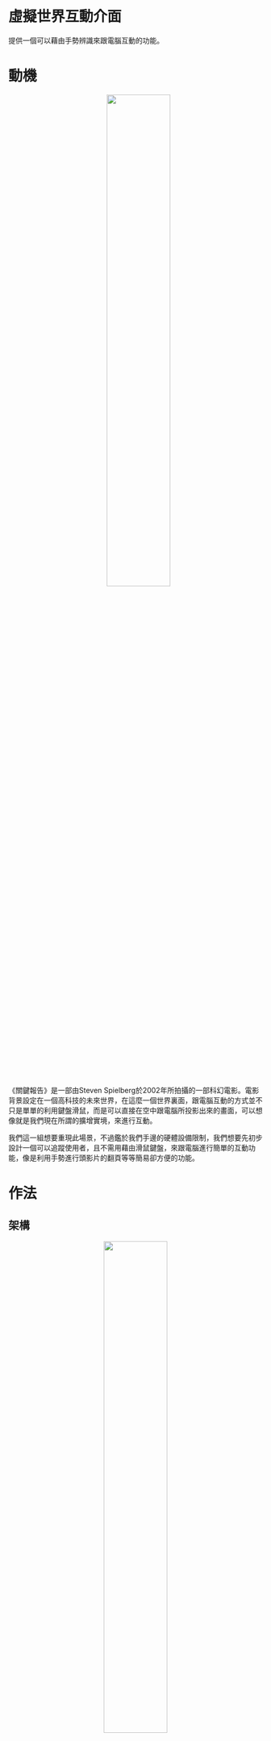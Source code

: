 # 虛擬世界互動介面

提供一個可以藉由手勢辨識來跟電腦互動的功能。

# 動機

<p align="center">
    <img src="https://raw.githubusercontent.com/NTUEE-ESLab/2017Fall-GestureRecognition/blob/master/img/Minority-Report.jpg" width="50%" height="50%">
</p>

《關鍵報告》是一部由Steven Spielberg於2002年所拍攝的一部科幻電影。電影背景設定在一個高科技的未來世界，在這麼一個世界裏面，跟電腦互動的方式並不只是單單的利用鍵盤滑鼠，而是可以直接在空中跟電腦所投影出來的畫面，可以想像就是我們現在所謂的擴增實境，來進行互動。

我們這一組想要重現此場景，不過鑑於我們手邊的硬體設備限制，我們想要先初步設計一個可以追蹤使用者，且不需用藉由滑鼠鍵盤，來跟電腦進行簡單的互動功能，像是利用手勢進行頭影片的翻頁等等簡易卻方便的功能。

# 作法
## 架構

<p align="center">
  <img src="https://raw.githubusercontent.com/NTUEE-ESLab/2017Fall-GestureRecognition/master/img/Structure.jpg" width="50%" height="50%">
</p> 

我們的整個架構，流程，如上圖所示，而整體又可大致分為兩大部份 ── "臉部偵測&追蹤"，以及"手勢辨識&指令傳送"。

首先，先例用Logitech Webcam C310拍攝人體上半身，將此畫面丟入Respberry Pi 3中進行人臉辨識以及人臉追蹤，接著將此資訊傳到Arduino UNO，得到人臉位置與相機中心的差距，Arduino再藉由伺服馬達MG 996R來旋轉鏡頭。

人臉位置校正完了之後，Rpi camera所拍攝出來頸部以下的畫面會傳送至另一個Respberry Pi 3中，以進行手勢的辨識，最終判斷出來的手勢再轉換成指令，藉由區域網路傳送至我們的電腦。

## 臉部偵測&追蹤

### § 臉部偵測

<p align="center">
  <img src="https://raw.githubusercontent.com/NTUEE-ESLab/2017Fall-GestureRecognition/blob/master/img/face-detect.png" width="50%" height="50%">
</p>

臉部偵測的部份利用OpenCV 3.3所提供的library、目標影像追蹤則是使用Dlib提供的library。

利用`cv2.CascadeClassifier`，可以偵測所有出現在畫面的人臉，並且我們選取面積最大的當作我們要跟隨的臉部影像。

為了避免不斷偵測臉部，利用`dlib.correlation_tracker`，可以持續跟隨變化不劇烈的目標影像，做法是將剛剛跟隨的局部影像給tracker去進行跟隨，再將完整的影像畫面丟進function `tracker.update(baseImage)`，計算影像的Quality，若數值夠高，則維持追蹤的狀態，並且更新局部影像位置；若數值過低，則取消追蹤狀態，重新進行臉部偵測。

### § 臉部追蹤

<p align="center">
  <img src="https://raw.githubusercontent.com/NTUEE-ESLab/2017Fall-GestureRecognition/blob/master/img/rpi-arduino.jpg" width="50%" height="50%">
</p>

上圖為線路架構，RPi負責追蹤臉部，傳送旋轉的指令給Arduino，Arduino再控制Servo進行旋轉。我們是透過4條電線進行訊號傳遞，分別控制左轉、右轉、上轉、下轉的訊號，也可以使用Bluetooth、I2C等等。

在利用dlib的correlation_tracker的時候，我們可以得到臉部的中心位置，當中心位置超出我們設定的邊界，就傳訊號給Arduino旋轉，直到影像中心位置回到邊界中間。

Arduino則是設定好伺服馬達的初始角度後，在`loop()`內不斷進行訊號偵測，當我偵測到來自RPi的訊號時，我就朝某個方向不斷增加/減少值，來更新我的伺服馬達角度，為了避免Servo亂轉，當我更新的值要超過180或小於0的時候，便不再讓伺服馬達轉動。

### # RPi3 & Arduino

|            |RPi3        |Arduino     |
|:----------:|:----------:|:----------:|
|Up          |GPIO20      |PIN12       |
|Down        |GPIO21      |PIN13       |
|Left        |GPIO23      |PIN5        |
|Right       |GPIO24      |PIN6        |

### # Arduino & MG996R

|            |Arduino     |MG996R      |
|:----------:|:----------:|:----------:|
|GND         |GND         |GND         |
|VCC         |5V          |V+          |
|Servo (X)   |PIN9        |PWM         |
|Servo (Y)   |PIN10       |PWM         |

### # RPi3 & LED

|            |RPi3        |LED         |
|:----------:|:----------:|:----------:|
|GND         |GND         |V -         |
|VCC         |GPIO26      |V+          |

## 手勢辨識&指令傳送

### § 手勢辨識

手勢辨識的部份利用OpenCV 3.3所提供的library。

首先是膚色偵測與校準，偵測的部分利用`cv2.inRange2`鎖定我們所感興趣的顏色範圍，校準的部分利用cv2的trackbar功能，即時的轉換校準範圍，針對不同的背景環境進行即時的修改。

#### Skin detection
<p align="center">
  <img src="https://raw.githubusercontent.com/NTUEE-ESLab/2017Fall-GestureRecognition/blob/master/img/skin%20detect.jpg" width="50%" height="50%">
</p>

#### Track bar
<p align="center">
  <img src="https://raw.githubusercontent.com/NTUEE-ESLab/2017Fall-GestureRecognition/blob/master/img/trackbar.jpg" width="30%" height="30%">
</p>

再來是找出膚色輪廓，以及輪廓凹陷處來辨識為何種手型。選取輪廓的部分利用`cv2.findContour`，輪廓凹陷處利用`cv2.convexHull`，偵測完之後會得到許多convexity defects，可以想成是手指與手指之間的間隙。由於膚色辨識所得出來的結果並不是很乾淨，還會夾帶許多雜訊，所以最後利用一些演算法，像是把指縫夾角過大，或是手指過短的defects去掉，便可以得到較準確的手指數量與位置，來算出最後所比出的手勢為何。

#### Find contour (Green line) & Get convexhull (red and blue points)
<p align="center">
  <img src="https://raw.githubusercontent.com/NTUEE-ESLab/2017Fall-GestureRecognition/blob/master/img/contour.jpg" width="50%" height="50%">
</p>

### § 指令傳送

手勢算出來之後，最後就是指令的傳送，我們利用區域網路的方式，找到接收端的ip address，而Respberry Pi 3 再利用socket的形式傳送給接收端。我們也有額外實作出另一種方式，就算沒有網路，只要有一條網路線，也一樣可以建立一個一對一的區域網路，之後就一樣，找到接收端的ip address，Respberry Pi 3 利用socket傳送指令。

## 指令操作(接收端) & 指令穩定

### § 指令操作

這個部分就比較optional，視接收端為何種器材，而必須寫出不同的操作方式。我們這邊的介紹以電腦為主。

電腦的輸入主要是以滑鼠跟鍵盤為主，而python提供了一個叫做`pyautogui`的module，可以進行幾乎所有的滑鼠以及鍵盤的指令動作，以下介紹幾個我們常用的指令。

1.  `pyautogui.moveRel(x, y, duration=t)`: 滑鼠移動一段距離。x跟y代表相對的x方向以及y方向的pixel格數，以左上方為原點，整個螢幕為第一象限。t為這個指令執行的所花時間，設得太大則滑鼠移動過慢，太快也不自然，需要實驗一下設計出最合適的duration。

2.  `pyautogui.dragRel(x, y, duration=t)`: 與第一個指令基本上一樣，除了一點就是他是拖曳著移動的，用在像是使用滑鼠選取範圍，或是拉一條線等等。

3.  `pyautogui.click()`: 按一下滑鼠左鍵。

4.  `pyautogui.rightClick()`: 按一下滑鼠右鍵。

5.  `pyautogui.press(mesg)`: 控制鍵盤的指令，mesg通常放的是一個字母，或是shift、ctrl等功能鍵。

6.  `pyautogui.keyDown(mesg)` & `pyautogui.keyUp(mesg)`: 上面一個指令是瞬間發生的，也就是如果我們今天想要將這個功能實作在遊戲上，他會瞬間按下然後瞬間放開，所以如果是移動式的指令，基本上不會動。如果要避免這種情況的話，我們需要的只是按下，並且等待一段時間再放開，因此這邊需要配合`keyDown(mesg)`以及`keyUp(mesg)`，中間再放一行`time.sleep(t)`，(建議t < 0.3)，這樣便可以將這個實作應用在遊戲上。

### § 指令穩定

顧名思義，就是要穩定指令，就算RPi3在手勢辨識的時候已經有演算法在控制，但還是會有不穩定的偵測發生。舉例來說，實際上可能我可能一直比著2，但是由於手可能會晃動，或是偵測範圍的抖動，導致會有一瞬間判定出1，或是3，這樣會傳出一個我們不想要的指令。因此我們這邊用了一個Fixed Queue的機制，儲存前5個指令的歷史紀錄，而如果在Queue中至少出現4次同樣的指令的話則會執行該指令。也就是說，在塞滿了歷史紀錄為2的Queue當中突然出現一個1的話，他會忽略那個雜訊1，而繼續執行指令2的動作。當然這麼做會有些缺點，就是當我們在換指令的時候，會有些微的delay，那是因為新指令還在剛丟入到Queue裡面，所以至少要等4個cycle才會執行新指令，不過在穩定指令跟新指令延遲這兩個狀況來取一個trade off的話，這樣的小延遲是可以接受的。

# 成果

1.  [Face Tracker](https://www.youtube.com/watch?v=_Xq-OTUw1Vc&feature=youtu.be)

2.  [Slide Controller](https://www.youtube.com/watch?v=H5ghYShFbUI&feature=youtu.be)

3.  [Painter Controller](https://www.youtube.com/watch?v=sr9F48PzTkM&feature=youtu.be)

<p align="center">
  <img src="https://raw.githubusercontent.com/NTUEE-ESLab/2017Fall-GestureRecognition/blob/master/img/paint.jpg" width="20%" height="20%">
</p>

# 參考資料

1.  [Hand tracking and gesture recognition](https://link.springer.com/article/10.1007/s11042-013-1501-1)

2.  [Computer_Vision](https://github.com/RobinCPC/CE264-Computer_Vision)

3.  [pyautogui](https://automatetheboringstuff.com/chapter18/)
